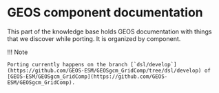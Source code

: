 # GEOS component documentation

This part of the knowledge base holds GEOS documentation with things that we discover while porting. It is organized by component.

!!! Note

    Porting currently happens on the branch [`dsl/develop`](https://github.com/GEOS-ESM/GEOSgcm_GridComp/tree/dsl/develop) of [GEOS-ESM/GEOSgcm_GridComp](https://github.com/GEOS-ESM/GEOSgcm_GridComp).

